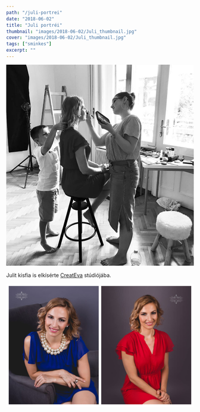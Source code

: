 ```yaml
---
path: "/juli-portrei"
date: "2018-06-02"
title: "Juli portréi"
thumbnail: "images/2018-06-02/Juli_thumbnail.jpg"
cover: "images/2018-06-02/Juli_thumbnail.jpg"
tags: ["sminkes"]
excerpt: ""
---
```


![Juli](images/2018-06-02/Juli_1.jpg)

Julit kisfia is elkísérte [CreatEva](https://www.facebook.com/createva/) stúdiójába.

![Juli](images/2018-06-02/Juli_2.jpg)
